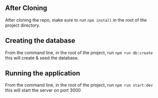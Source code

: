 ## After Cloning
After cloning the repo, make sure to run `npm install` in the root of the project directory.

## Creating the database
From the command line, in the root of the project, run `npm run db:create` this will create & seed the database.

## Running the application
From the command line, in the root of the project, run `npm run start:dev` this will start the server on port 3000
